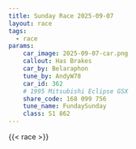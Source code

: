 ```yaml
---
title: Sunday Race 2025-09-07
layout: race
tags:
  - race
params:
    car_image: 2025-09-07-car.png
    callout: Has Brakes
    car_by: Belaraphon
    tune_by: AndyW78
    car_id: 362
    # 1995 Mitsubishi Eclipse GSX
    share_code: 168 099 756
    tune_name: FundaySunday
    class: S1 862
---
```


{{< race >}}
